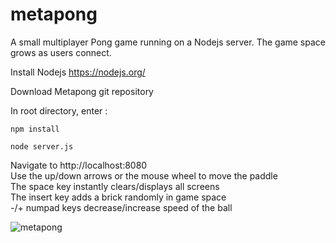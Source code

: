 # metapong

A small multiplayer Pong game running on a Nodejs server. The game space grows as users connect.

Install Nodejs
https://nodejs.org/

Download Metapong git repository

In root directory, enter :

`npm install`

`node server.js`

Navigate to http://localhost:8080  
Use the up/down arrows or the mouse wheel to move the paddle  
The space key instantly clears/displays all screens   
The insert key adds a brick randomly in game space  
-/+ numpad keys decrease/increase speed of the ball     


![metapong](https://greduvent.herokuapp.com/informatique/images/metapong-mini.gif)

